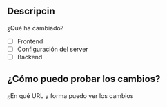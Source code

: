 ## Descripcin
¿Qué ha cambiado?

- [ ] Frontend
- [ ] Configuración del server
- [ ] Backend

## ¿Cómo puedo probar los cambios?
¿En qué URL y forma puedo ver los cambios
